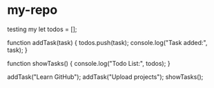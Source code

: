 # my-repo
testing my
let todos = [];

function addTask(task) {
  todos.push(task);
  console.log("Task added:", task);
}

function showTasks() {
  console.log("Todo List:", todos);
}

addTask("Learn GitHub");
addTask("Upload projects");
showTasks();
